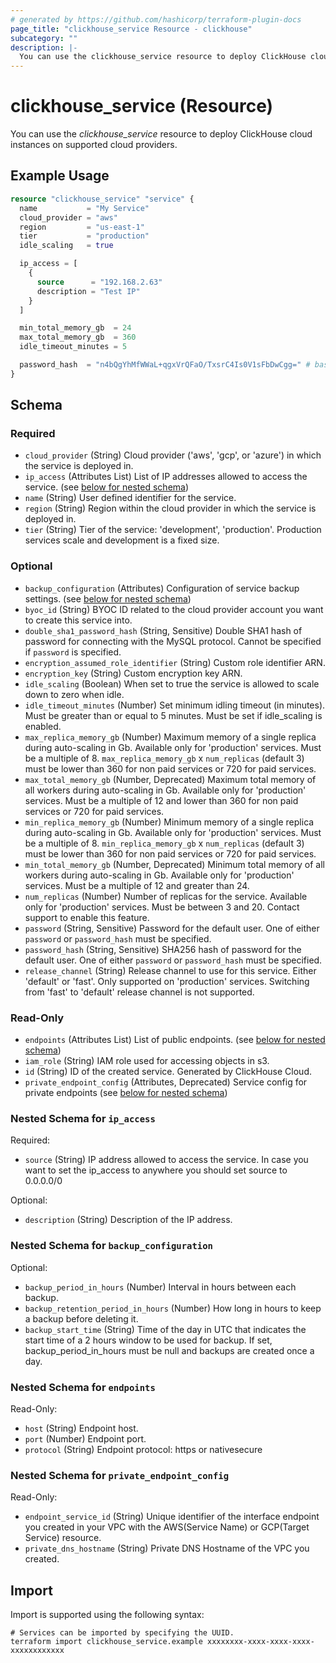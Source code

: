 ```yaml
---
# generated by https://github.com/hashicorp/terraform-plugin-docs
page_title: "clickhouse_service Resource - clickhouse"
subcategory: ""
description: |-
  You can use the clickhouse_service resource to deploy ClickHouse cloud instances on supported cloud providers.
---
```


# clickhouse_service (Resource)

You can use the *clickhouse_service* resource to deploy ClickHouse cloud instances on supported cloud providers.

## Example Usage

```terraform
resource "clickhouse_service" "service" {
  name           = "My Service"
  cloud_provider = "aws"
  region         = "us-east-1"
  tier           = "production"
  idle_scaling   = true

  ip_access = [
    {
      source      = "192.168.2.63"
      description = "Test IP"
    }
  ]

  min_total_memory_gb  = 24
  max_total_memory_gb  = 360
  idle_timeout_minutes = 5

  password_hash  = "n4bQgYhMfWWaL+qgxVrQFaO/TxsrC4Is0V1sFbDwCgg=" # base64 encoded sha256 hash of "test"
}
```

<!-- schema generated by tfplugindocs -->
## Schema

### Required

- `cloud_provider` (String) Cloud provider ('aws', 'gcp', or 'azure') in which the service is deployed in.
- `ip_access` (Attributes List) List of IP addresses allowed to access the service. (see [below for nested schema](#nestedatt--ip_access))
- `name` (String) User defined identifier for the service.
- `region` (String) Region within the cloud provider in which the service is deployed in.
- `tier` (String) Tier of the service: 'development', 'production'. Production services scale and development is a fixed size.

### Optional

- `backup_configuration` (Attributes) Configuration of service backup settings. (see [below for nested schema](#nestedatt--backup_configuration))
- `byoc_id` (String) BYOC ID related to the cloud provider account you want to create this service into.
- `double_sha1_password_hash` (String, Sensitive) Double SHA1 hash of password for connecting with the MySQL protocol. Cannot be specified if `password` is specified.
- `encryption_assumed_role_identifier` (String) Custom role identifier ARN.
- `encryption_key` (String) Custom encryption key ARN.
- `idle_scaling` (Boolean) When set to true the service is allowed to scale down to zero when idle.
- `idle_timeout_minutes` (Number) Set minimum idling timeout (in minutes). Must be greater than or equal to 5 minutes. Must be set if idle_scaling is enabled.
- `max_replica_memory_gb` (Number) Maximum memory of a single replica during auto-scaling in Gb. Available only for 'production' services. Must be a multiple of 8. `max_replica_memory_gb` x `num_replicas` (default 3) must be lower than 360 for non paid services or 720 for paid services.
- `max_total_memory_gb` (Number, Deprecated) Maximum total memory of all workers during auto-scaling in Gb. Available only for 'production' services. Must be a multiple of 12 and lower than 360 for non paid services or 720 for paid services.
- `min_replica_memory_gb` (Number) Minimum memory of a single replica during auto-scaling in Gb. Available only for 'production' services. Must be a multiple of 8. `min_replica_memory_gb` x `num_replicas` (default 3) must be lower than 360 for non paid services or 720 for paid services.
- `min_total_memory_gb` (Number, Deprecated) Minimum total memory of all workers during auto-scaling in Gb. Available only for 'production' services. Must be a multiple of 12 and greater than 24.
- `num_replicas` (Number) Number of replicas for the service. Available only for 'production' services. Must be between 3 and 20. Contact support to enable this feature.
- `password` (String, Sensitive) Password for the default user. One of either `password` or `password_hash` must be specified.
- `password_hash` (String, Sensitive) SHA256 hash of password for the default user. One of either `password` or `password_hash` must be specified.
- `release_channel` (String) Release channel to use for this service. Either 'default' or 'fast'. Only supported on 'production' services. Switching from 'fast' to 'default' release channel is not supported.

### Read-Only

- `endpoints` (Attributes List) List of public endpoints. (see [below for nested schema](#nestedatt--endpoints))
- `iam_role` (String) IAM role used for accessing objects in s3.
- `id` (String) ID of the created service. Generated by ClickHouse Cloud.
- `private_endpoint_config` (Attributes, Deprecated) Service config for private endpoints (see [below for nested schema](#nestedatt--private_endpoint_config))

<a id="nestedatt--ip_access"></a>
### Nested Schema for `ip_access`

Required:

- `source` (String) IP address allowed to access the service. In case you want to set the ip_access to anywhere you should set source to 0.0.0.0/0

Optional:

- `description` (String) Description of the IP address.


<a id="nestedatt--backup_configuration"></a>
### Nested Schema for `backup_configuration`

Optional:

- `backup_period_in_hours` (Number) Interval in hours between each backup.
- `backup_retention_period_in_hours` (Number) How long in hours to keep a backup before deleting it.
- `backup_start_time` (String) Time of the day in UTC that indicates the start time of a 2 hours window to be used for backup. If set, backup_period_in_hours must be null and backups are created once a day.


<a id="nestedatt--endpoints"></a>
### Nested Schema for `endpoints`

Read-Only:

- `host` (String) Endpoint host.
- `port` (Number) Endpoint port.
- `protocol` (String) Endpoint protocol: https or nativesecure


<a id="nestedatt--private_endpoint_config"></a>
### Nested Schema for `private_endpoint_config`

Read-Only:

- `endpoint_service_id` (String) Unique identifier of the interface endpoint you created in your VPC with the AWS(Service Name) or GCP(Target Service) resource.
- `private_dns_hostname` (String) Private DNS Hostname of the VPC you created.

## Import

Import is supported using the following syntax:

```shell
# Services can be imported by specifying the UUID.
terraform import clickhouse_service.example xxxxxxxx-xxxx-xxxx-xxxx-xxxxxxxxxxxx
```

